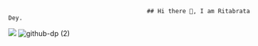                                            ## Hi there 👋, I am Ritabrata Dey.
![](https://komarev.com/ghpvc/?username=Ritax2003&color=green&style=plastic)
![github-dp (2)](https://user-images.githubusercontent.com/82272821/189716208-18c89433-a420-48a5-9847-2fac97f50da6.png)



